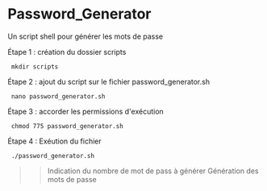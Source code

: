 # Password_Generator
Un script shell pour générer les mots de passe

Étape 1 : création du dossier scripts 

     mkdir scripts
     
Étape 2 : ajout du script sur le fichier password_generator.sh 

     nano password_generator.sh 
     
Étape 3 : accorder les permissions d'exécution

     chmod 775 password_generator.sh
     
Étape 4 : Exéution du fichier 

     ./password_generator.sh 

 >> Indication du nombre de mot de pass à générer
 >> Génération des mots de passe 
